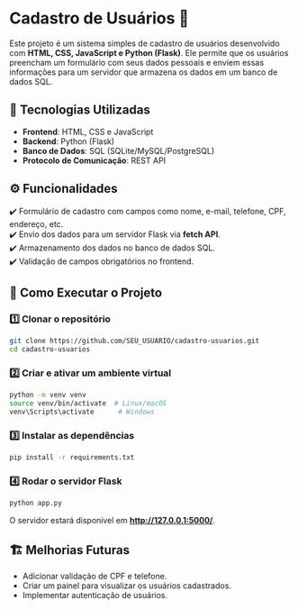 # **Cadastro de Usuários** 📝  

Este projeto é um sistema simples de cadastro de usuários desenvolvido com **HTML, CSS, JavaScript e Python (Flask)**. Ele permite que os usuários preencham um formulário com seus dados pessoais e enviem essas informações para um servidor que armazena os dados em um banco de dados SQL.  

## 🚀 **Tecnologias Utilizadas**  
- **Frontend**: HTML, CSS e JavaScript  
- **Backend**: Python (Flask)  
- **Banco de Dados**: SQL (SQLite/MySQL/PostgreSQL)  
- **Protocolo de Comunicação**: REST API  

## ⚙️ **Funcionalidades**  
✔️ Formulário de cadastro com campos como nome, e-mail, telefone, CPF, endereço, etc.  
✔️ Envio dos dados para um servidor Flask via **fetch API**.  
✔️ Armazenamento dos dados no banco de dados SQL.  
✔️ Validação de campos obrigatórios no frontend.  

## 📌 **Como Executar o Projeto**  

### **1️⃣ Clonar o repositório**
```sh
git clone https://github.com/SEU_USUARIO/cadastro-usuarios.git
cd cadastro-usuarios
```

### **2️⃣ Criar e ativar um ambiente virtual**
```sh
python -m venv venv
source venv/bin/activate  # Linux/macOS
venv\Scripts\activate      # Windows
```

### **3️⃣ Instalar as dependências**
```sh
pip install -r requirements.txt
```

### **4️⃣ Rodar o servidor Flask**
```sh
python app.py
```
O servidor estará disponível em **http://127.0.0.1:5000/**.

## 🏗 **Melhorias Futuras**
- Adicionar validação de CPF e telefone.  
- Criar um painel para visualizar os usuários cadastrados.  
- Implementar autenticação de usuários.
